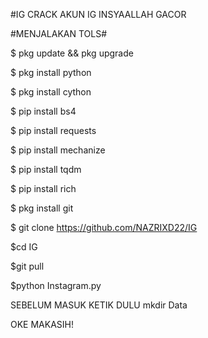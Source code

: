#IG
CRACK AKUN IG INSYAALLAH GACOR 


#MENJALAKAN TOLS#


$ pkg update && pkg upgrade

$ pkg install python

$ pkg install cython

$ pip install bs4

$ pip install requests

$ pip install mechanize

$ pip install tqdm

$ pip install rich

$ pkg install git

$ git clone https://github.com/NAZRIXD22/IG

$cd IG

$git pull

$python Instagram.py

SEBELUM MASUK KETIK DULU mkdir Data

OKE MAKASIH!
